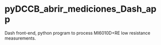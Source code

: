 # pyDCCB_abrir_mediciones_Dash_app
Dash front-end, python program to process MI6010D+RE low resistance measurements.

